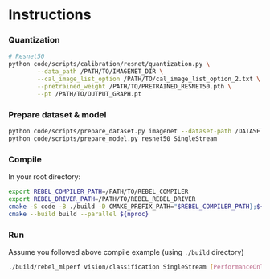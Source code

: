 # Instructions

### Quantization

```sh
# Resnet50
python code/scripts/calibration/resnet/quantization.py \
        --data_path /PATH/TO/IMAGENET_DIR \
        --cal_image_list_option /PATH/TO/cal_image_list_option_2.txt \
        --pretrained_weight /PATH/TO/PRETRAINED_RESNET50.pth \
        --pt /PATH/TO/OUTPUT_GRAPH.pt
```

### Prepare dataset & model

```sh
python code/scripts/prepare_dataset.py imagenet --dataset-path /DATASET/PATH
python code/scripts/prepare_model.py resnet50 SingleStream
```

### Compile

In your root directory:

```sh
export REBEL_COMPILER_PATH=/PATH/TO/REBEL_COMPILER
export REBEL_DRIVER_PATH=/PATH/TO/REBEL_REBEL_DRIVER
cmake -S code -B ./build -D CMAKE_PREFIX_PATH="$REBEL_COMPILER_PATH};${REBEL_DRIVER_PATH}"
cmake --build build --parallel ${nproc}
```

### Run

Assume you followed above compile example (using `./build` directory)

```sh
./build/rebel_mlperf vision/classification SingleStream [PerformanceOnly/AccuracyOnly]
```
